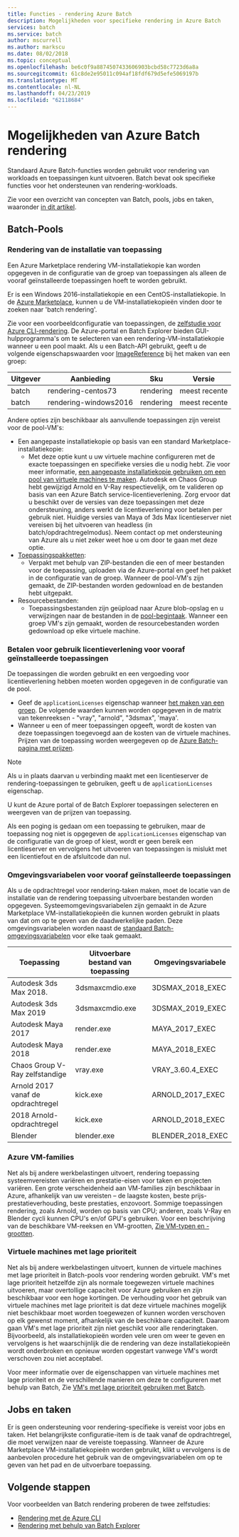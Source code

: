 ```yaml
---
title: Functies - rendering Azure Batch
description: Mogelijkheden voor specifieke rendering in Azure Batch
services: batch
ms.service: batch
author: mscurrell
ms.author: markscu
ms.date: 08/02/2018
ms.topic: conceptual
ms.openlocfilehash: be6c0f9a8874507433606903bcbd58c7723d6a8a
ms.sourcegitcommit: 61c8de2e95011c094af18fdf679d5efe5069197b
ms.translationtype: MT
ms.contentlocale: nl-NL
ms.lasthandoff: 04/23/2019
ms.locfileid: "62118684"
---
```

# <a name="azure-batch-rendering-capabilities"></a>Mogelijkheden van Azure Batch rendering

Standaard Azure Batch-functies worden gebruikt voor rendering van workloads en toepassingen kunt uitvoeren. Batch bevat ook specifieke functies voor het ondersteunen van rendering-workloads.

Zie voor een overzicht van concepten van Batch, pools, jobs en taken, waaronder [in dit artikel](https://docs.microsoft.com/azure/batch/batch-api-basics).

## <a name="batch-pools"></a>Batch-Pools

### <a name="rendering-application-installation"></a>Rendering van de installatie van toepassing

Een Azure Marketplace rendering VM-installatiekopie kan worden opgegeven in de configuratie van de groep van toepassingen als alleen de vooraf geïnstalleerde toepassingen hoeft te worden gebruikt.

Er is een Windows 2016-installatiekopie en een CentOS-installatiekopie.  In de [Azure Marketplace](https://azuremarketplace.microsoft.com), kunnen u de VM-installatiekopieën vinden door te zoeken naar 'batch rendering'.

Zie voor een voorbeeldconfiguratie van toepassingen, de [zelfstudie voor Azure CLI-rendering](https://docs.microsoft.com/azure/batch/tutorial-rendering-cli).  De Azure-portal en Batch Explorer bieden GUI-hulpprogramma's om te selecteren van een rendering-VM-installatiekopie wanneer u een pool maakt.  Als u een Batch-API gebruikt, geeft u de volgende eigenschapswaarden voor [ImageReference](https://docs.microsoft.com/rest/api/batchservice/pool/add#imagereference) bij het maken van een groep:

| Uitgever | Aanbieding | Sku | Versie |
|---------|---------|---------|--------|
| batch | rendering-centos73 | rendering | meest recente |
| batch | rendering-windows2016 | rendering | meest recente |

Andere opties zijn beschikbaar als aanvullende toepassingen zijn vereist voor de pool-VM's:

* Een aangepaste installatiekopie op basis van een standard Marketplace-installatiekopie:
  * Met deze optie kunt u uw virtuele machine configureren met de exacte toepassingen en specifieke versies die u nodig hebt. Zie voor meer informatie, [een aangepaste installatiekopie gebruiken om een pool van virtuele machines te maken](https://docs.microsoft.com/azure/batch/batch-custom-images). Autodesk en Chaos Group hebt gewijzigd Arnold en V-Ray respectievelijk, om te valideren op basis van een Azure Batch service-licentieverlening. Zorg ervoor dat u beschikt over de versies van deze toepassingen met deze ondersteuning, anders werkt de licentieverlening voor betalen per gebruik niet. Huidige versies van Maya of 3ds Max licentieserver niet vereisen bij het uitvoeren van headless (in batch/opdrachtregelmodus). Neem contact op met ondersteuning van Azure als u niet zeker weet hoe u om door te gaan met deze optie.
* [Toepassingspakketten](https://docs.microsoft.com/azure/batch/batch-application-packages):
  * Verpakt met behulp van ZIP-bestanden die een of meer bestanden voor de toepassing, uploaden via de Azure-portal en geef het pakket in de configuratie van de groep. Wanneer de pool-VM's zijn gemaakt, de ZIP-bestanden worden gedownload en de bestanden hebt uitgepakt.
* Resourcebestanden:
  * Toepassingsbestanden zijn geüpload naar Azure blob-opslag en u verwijzingen naar de bestanden in de [pool-begintaak](https://docs.microsoft.com/rest/api/batchservice/pool/add#starttask). Wanneer een groep VM's zijn gemaakt, worden de resourcebestanden worden gedownload op elke virtuele machine.

### <a name="pay-for-use-licensing-for-pre-installed-applications"></a>Betalen voor gebruik licentieverlening voor vooraf geïnstalleerde toepassingen

De toepassingen die worden gebruikt en een vergoeding voor licentieverlening hebben moeten worden opgegeven in de configuratie van de pool.

* Geef de `applicationLicenses` eigenschap wanneer [het maken van een groep](https://docs.microsoft.com/rest/api/batchservice/pool/add#request-body).  De volgende waarden kunnen worden opgegeven in de matrix van tekenreeksen - "vray", "arnold", "3dsmax", 'maya'.
* Wanneer u een of meer toepassingen opgeeft, wordt de kosten van deze toepassingen toegevoegd aan de kosten van de virtuele machines.  Prijzen van de toepassing worden weergegeven op de [Azure Batch-pagina met prijzen](https://azure.microsoft.com/pricing/details/batch/#graphic-rendering).

> [!NOTE]
> Als u in plaats daarvan u verbinding maakt met een licentieserver de rendering-toepassingen te gebruiken, geeft u de `applicationLicenses` eigenschap.

U kunt de Azure portal of de Batch Explorer toepassingen selecteren en weergeven van de prijzen van toepassing.

Als een poging is gedaan om een toepassing te gebruiken, maar de toepassing nog niet is opgegeven de `applicationLicenses` eigenschap van de configuratie van de groep of kiest, wordt er geen bereik een licentieserver en vervolgens het uitvoeren van toepassingen is mislukt met een licentiefout en de afsluitcode dan nul.

### <a name="environment-variables-for-pre-installed-applications"></a>Omgevingsvariabelen voor vooraf geïnstalleerde toepassingen

Als u de opdrachtregel voor rendering-taken maken, moet de locatie van de installatie van de rendering toepassing uitvoerbare bestanden worden opgegeven.  Systeemomgevingsvariabelen zijn gemaakt in de Azure Marketplace VM-installatiekopieën die kunnen worden gebruikt in plaats van dat om op te geven van de daadwerkelijke paden.  Deze omgevingsvariabelen worden naast de [standaard Batch-omgevingsvariabelen](https://docs.microsoft.com/azure/batch/batch-compute-node-environment-variables) voor elke taak gemaakt.

|Toepassing|Uitvoerbare bestand van toepassing|Omgevingsvariabele|
|---------|---------|---------|
|Autodesk 3ds Max 2018.|3dsmaxcmdio.exe|3DSMAX_2018_EXEC|
|Autodesk 3ds Max 2019|3dsmaxcmdio.exe|3DSMAX_2019_EXEC|
|Autodesk Maya 2017|render.exe|MAYA_2017_EXEC|
|Autodesk Maya 2018|render.exe|MAYA_2018_EXEC|
|Chaos Group V-Ray zelfstandige|vray.exe|VRAY_3.60.4_EXEC|
Arnold 2017 vanaf de opdrachtregel|kick.exe|ARNOLD_2017_EXEC|
|2018 Arnold-opdrachtregel|kick.exe|ARNOLD_2018_EXEC|
|Blender|blender.exe|BLENDER_2018_EXEC|

### <a name="azure-vm-families"></a>Azure VM-families

Net als bij andere werkbelastingen uitvoert, rendering toepassing systeemvereisten variëren en prestatie-eisen voor taken en projecten variëren.  Een grote verscheidenheid aan VM-families zijn beschikbaar in Azure, afhankelijk van uw vereisten – de laagste kosten, beste prijs-prestatieverhouding, beste prestaties, enzovoort.
Sommige toepassingen rendering, zoals Arnold, worden op basis van CPU; anderen, zoals V-Ray en Blender cycli kunnen CPU's en/of GPU's gebruiken.
Voor een beschrijving van de beschikbare VM-reeksen en VM-grootten, [Zie VM-typen en -grootten](https://docs.microsoft.com/azure/virtual-machines/windows/sizes).

### <a name="low-priority-vms"></a>Virtuele machines met lage prioriteit

Net als bij andere werkbelastingen uitvoert, kunnen de virtuele machines met lage prioriteit in Batch-pools voor rendering worden gebruikt.  VM's met lage prioriteit hetzelfde zijn als normale toegewezen virtuele machines uitvoeren, maar overtollige capaciteit voor Azure gebruiken en zijn beschikbaar voor een hoge kortingen.  De verhouding voor het gebruik van virtuele machines met lage prioriteit is dat deze virtuele machines mogelijk niet beschikbaar moet worden toegewezen of kunnen worden verschoven op elk gewenst moment, afhankelijk van de beschikbare capaciteit. Daarom gaan VM's met lage prioriteit zijn niet geschikt voor alle renderingtaken. Bijvoorbeeld, als installatiekopieën worden vele uren om weer te geven en vervolgens is het waarschijnlijk die de rendering van deze installatiekopieën wordt onderbroken en opnieuw worden opgestart vanwege VM's wordt verschoven zou niet acceptabel.

Voor meer informatie over de eigenschappen van virtuele machines met lage prioriteit en de verschillende manieren om deze te configureren met behulp van Batch, Zie [VM's met lage prioriteit gebruiken met Batch](https://docs.microsoft.com/azure/batch/batch-low-pri-vms).

## <a name="jobs-and-tasks"></a>Jobs en taken

Er is geen ondersteuning voor rendering-specifieke is vereist voor jobs en taken.  Het belangrijkste configuratie-item is de taak vanaf de opdrachtregel, die moet verwijzen naar de vereiste toepassing.
Wanneer de Azure Marketplace VM-installatiekopieën worden gebruikt, klikt u vervolgens is de aanbevolen procedure het gebruik van de omgevingsvariabelen om op te geven van het pad en de uitvoerbare toepassing.

## <a name="next-steps"></a>Volgende stappen

Voor voorbeelden van Batch rendering proberen de twee zelfstudies:

* [Rendering met de Azure CLI](https://docs.microsoft.com/azure/batch/tutorial-rendering-cli)
* [Rendering met behulp van Batch Explorer](https://docs.microsoft.com/azure/batch/tutorial-rendering-batchexplorer-blender)
